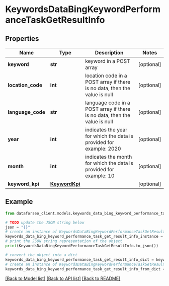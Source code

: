 # KeywordsDataBingKeywordPerformanceTaskGetResultInfo


## Properties

Name | Type | Description | Notes
------------ | ------------- | ------------- | -------------
**keyword** | **str** | keyword in a POST array | [optional] 
**location_code** | **int** | location code in a POST array if there is no data, then the value is null | [optional] 
**language_code** | **str** | language code in a POST array if there is no data, then the value is null | [optional] 
**year** | **int** | indicates the year for which the data is provided for example: 2020 | [optional] 
**month** | **int** | indicates the month for which the data is provided for example: 10 | [optional] 
**keyword_kpi** | [**KeywordKpi**](KeywordKpi.md) |  | [optional] 

## Example

```python
from dataforseo_client.models.keywords_data_bing_keyword_performance_task_get_result_info import KeywordsDataBingKeywordPerformanceTaskGetResultInfo

# TODO update the JSON string below
json = "{}"
# create an instance of KeywordsDataBingKeywordPerformanceTaskGetResultInfo from a JSON string
keywords_data_bing_keyword_performance_task_get_result_info_instance = KeywordsDataBingKeywordPerformanceTaskGetResultInfo.from_json(json)
# print the JSON string representation of the object
print(KeywordsDataBingKeywordPerformanceTaskGetResultInfo.to_json())

# convert the object into a dict
keywords_data_bing_keyword_performance_task_get_result_info_dict = keywords_data_bing_keyword_performance_task_get_result_info_instance.to_dict()
# create an instance of KeywordsDataBingKeywordPerformanceTaskGetResultInfo from a dict
keywords_data_bing_keyword_performance_task_get_result_info_from_dict = KeywordsDataBingKeywordPerformanceTaskGetResultInfo.from_dict(keywords_data_bing_keyword_performance_task_get_result_info_dict)
```
[[Back to Model list]](../README.md#documentation-for-models) [[Back to API list]](../README.md#documentation-for-api-endpoints) [[Back to README]](../README.md)


